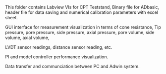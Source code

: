 
 This folder contains Labview VIs for CPT Teststand, Binary file for ADbasic, header file for data saving and numerical calibration parameters with excel sheet.
 
 
 GUI interface for measurement visualization in terms of cone resistance, Tip pressure, pore pressure, side pressure, axial pressure, pore volume, side volume, axial volume,
 
 LVDT sensor readings, distance sensor reading, etc.
 
 PI and model controller performance visualization.
 
 Data transfer and communciation between PC and Adwin system.
 
 
 
 
 
 
 
 

